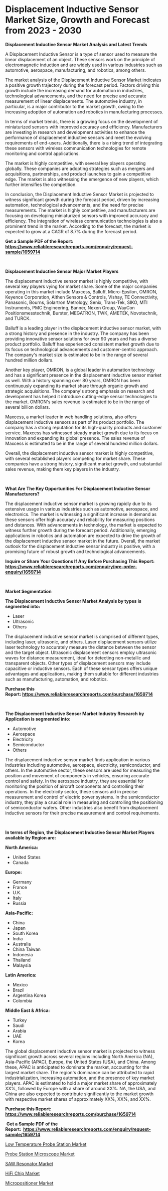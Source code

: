 <p><h1>Displacement Inductive Sensor Market Size, Growth and Forecast from 2023 - 2030</h1></p><p><strong>Displacement Inductive Sensor Market Analysis and Latest Trends</strong></p>
<p><p>A Displacement Inductive Sensor is a type of sensor used to measure the linear displacement of an object. These sensors work on the principle of electromagnetic induction and are widely used in various industries such as automotive, aerospace, manufacturing, and robotics, among others.</p><p>The market analysis of the Displacement Inductive Sensor Market indicates a positive growth trajectory during the forecast period. Factors driving this growth include the increasing demand for automation in industries, technological advancements, and the need for precise and accurate measurement of linear displacements. The automotive industry, in particular, is a major contributor to the market growth, owing to the increasing adoption of automation and robotics in manufacturing processes.</p><p>In terms of market trends, there is a growing focus on the development of miniaturized sensors with improved accuracy and efficiency. Manufacturers are investing in research and development activities to enhance the performance of displacement inductive sensors and meet the evolving requirements of end-users. Additionally, there is a rising trend of integrating these sensors with wireless communication technologies for remote monitoring and control applications.</p><p>The market is highly competitive, with several key players operating globally. These companies are adopting strategies such as mergers and acquisitions, partnerships, and product launches to gain a competitive edge. The market is also witnessing the emergence of new players, which further intensifies the competition.</p><p>In conclusion, the Displacement Inductive Sensor Market is projected to witness significant growth during the forecast period, driven by increasing automation, technological advancements, and the need for precise measurements. The market is highly competitive, and manufacturers are focusing on developing miniaturized sensors with improved accuracy and efficiency. The integration of wireless communication technologies is also a prominent trend in the market. According to the forecast, the market is expected to grow at a CAGR of 8.7% during the forecast period.</p></p>
<p><strong>Get a Sample PDF of the Report:&nbsp; <a href="https://www.reliableresearchreports.com/enquiry/request-sample/1659714">https://www.reliableresearchreports.com/enquiry/request-sample/1659714</a></strong></p>
<p>&nbsp;</p>
<p><strong>Displacement Inductive Sensor Major Market Players</strong></p>
<p><p>The displacement inductive sensor market is highly competitive, with several key players vying for market share. Some of the major companies operating in this market include Maxcess, Balluff, Micro-Epsilon, OMRON, Keyence Corporation, Althen Sensors & Controls, Vishay, TE Connectivity, Panasonic, Bourns, Solartron Metrology, Senix, Trans-Tek, SIKO, MTI Instruments, PMC Engineering, Banner, Nexen Group, WayCon Positionsmesstechnik, Burster, MEGATRON, TWK, AMETEK, Novotechnik, and TURCK.</p><p>Balluff is a leading player in the displacement inductive sensor market, with a strong history and presence in the industry. The company has been providing innovative sensor solutions for over 90 years and has a diverse product portfolio. Balluff has experienced consistent market growth due to its focus on technological advancements and customer-centric approach. The company's market size is estimated to be in the range of several hundred million dollars.</p><p>Another key player, OMRON, is a global leader in automation technology and has a significant presence in the displacement inductive sensor market as well. With a history spanning over 80 years, OMRON has been continuously expanding its market share through organic growth and strategic acquisitions. The company's strong emphasis on research and development has helped it introduce cutting-edge sensor technologies to the market. OMRON's sales revenue is estimated to be in the range of several billion dollars.</p><p>Maxcess, a market leader in web handling solutions, also offers displacement inductive sensors as part of its product portfolio. The company has a strong reputation for its high-quality products and customer service. Maxcess has witnessed steady market growth due to its focus on innovation and expanding its global presence. The sales revenue of Maxcess is estimated to be in the range of several hundred million dollars.</p><p>Overall, the displacement inductive sensor market is highly competitive, with several established players competing for market share. These companies have a strong history, significant market growth, and substantial sales revenue, making them key players in the industry.</p></p>
<p>&nbsp;</p>
<p><strong>What Are The Key Opportunities For Displacement Inductive Sensor Manufacturers?</strong></p>
<p><p>The displacement inductive sensor market is growing rapidly due to its extensive usage in various industries such as automotive, aerospace, and electronics. The market is witnessing a significant increase in demand as these sensors offer high accuracy and reliability for measuring positions and distances. With advancements in technology, the market is expected to witness further growth during the forecast period. Additionally, emerging applications in robotics and automation are expected to drive the growth of the displacement inductive sensor market in the future. Overall, the market outlook for the displacement inductive sensor industry is positive, with a promising future of robust growth and technological advancements.</p></p>
<p><strong>Inquire or Share Your Questions If Any Before Purchasing This Report: <a href="https://www.reliableresearchreports.com/enquiry/pre-order-enquiry/1659714">https://www.reliableresearchreports.com/enquiry/pre-order-enquiry/1659714</a></strong></p>
<p>&nbsp;</p>
<p><strong>Market Segmentation</strong></p>
<p><strong>The Displacement Inductive Sensor Market Analysis by types is segmented into:</strong></p>
<p><ul><li>Laser</li><li>Ultrasonic</li><li>Others</li></ul></p>
<p><p>The displacement inductive sensor market is comprised of different types, including laser, ultrasonic, and others. Laser displacement sensors utilize laser technology to accurately measure the distance between the sensor and the target object. Ultrasonic displacement sensors employ ultrasonic waves for distance measurement, ideal for detecting non-metallic and transparent objects. Other types of displacement sensors may include capacitive or inductive sensors. Each of these sensor types offers unique advantages and applications, making them suitable for different industries such as manufacturing, automation, and robotics.</p></p>
<p><strong>Purchase this Report:&nbsp;<a href="https://www.reliableresearchreports.com/purchase/1659714">https://www.reliableresearchreports.com/purchase/1659714</a></strong></p>
<p>&nbsp;</p>
<p><strong>The Displacement Inductive Sensor Market Industry Research by Application is segmented into:</strong></p>
<p><ul><li>Automotive</li><li>Aerospace</li><li>Electricity</li><li>Semiconductor</li><li>Others</li></ul></p>
<p><p>The displacement inductive sensor market finds application in various industries including automotive, aerospace, electricity, semiconductor, and others. In the automotive sector, these sensors are used for measuring the position and movement of components in vehicles, ensuring accurate control and safety. In the aerospace industry, they are essential for monitoring the position of aircraft components and controlling their operations. In the electricity sector, these sensors aid in precise measurement and control of electric power systems. In the semiconductor industry, they play a crucial role in measuring and controlling the positioning of semiconductor wafers. Other industries also benefit from displacement inductive sensors for their precise measurement and control requirements.</p></p>
<p>&nbsp;</p>
<p><strong>In terms of Region, the Displacement Inductive Sensor Market Players available by Region are:</strong></p>
<p>
    <p> <strong> North America: </strong>
        <ul>
            <li>United States</li>
            <li>Canada</li>
        </ul>
        </p> 
    <p> <strong> Europe: </strong>
        <ul>
            <li>Germany</li>
            <li>France</li>
            <li>U.K.</li>
            <li>Italy</li>
            <li>Russia</li>
        </ul>
        </p> 
    <p> <strong> Asia-Pacific: </strong>
        <ul>
            <li>China</li>
            <li>Japan</li>
            <li>South Korea</li>
            <li>India</li>
            <li>Australia</li>
            <li>China Taiwan</li>
            <li>Indonesia</li>
            <li>Thailand</li>
            <li>Malaysia</li>
        </ul>
        </p> 
    <p> <strong> Latin America: </strong>
        <ul>
            <li>Mexico</li>
            <li>Brazil</li>
            <li>Argentina Korea</li>
            <li>Colombia</li>
        </ul>
        </p> 
    <p> <strong> Middle East & Africa: </strong>
        <ul>
            <li>Turkey</li>
            <li>Saudi</li>
            <li>Arabia</li>
            <li>UAE</li>
            <li>Korea</li>
        </ul>
    </p>
    </p>
<p><p>The global displacement inductive sensor market is projected to witness significant growth across several regions including North America (NA), Asia-Pacific (APAC), Europe, the United States (USA), and China. Among these, APAC is anticipated to dominate the market, accounting for the largest market share. The region's dominance can be attributed to rapid industrialization, increasing automation, and the presence of key market players. APAC is estimated to hold a major market share of approximately XX%, followed by Europe with a share of around XX%. NA, the USA, and China are also expected to contribute significantly to the market growth with respective market shares of approximately XX%, XX%, and XX%.</p></p>
<p><strong>Purchase this Report: <a href="https://www.reliableresearchreports.com/purchase/1659714">https://www.reliableresearchreports.com/purchase/1659714</a></strong></p>
<p>&nbsp;<strong>Get a Sample PDF of the Report:&nbsp;&nbsp;<a href="https://www.reliableresearchreports.com/enquiry/request-sample/1659714">https://www.reliableresearchreports.com/enquiry/request-sample/1659714</a></strong></p>
<p><strong></strong></p>
<p><p><a href="https://www.linkedin.com/pulse/low-temperature-probe-station-market-size-growth-forecast/">Low Temperature Probe Station Market</a></p><p><a href="https://www.linkedin.com/pulse/probe-station-microscope-market-research-report-provides-thorough/">Probe Station Microscope Market</a></p><p><a href="https://medium.com/@akshatsharma12/saw-resonator-market-size-growth-forecast-2023-2030-7a7c17134d2f">SAW Resonator Market</a></p><p><a href="https://medium.com/@chiragreportprime1/hifi-chip-market-size-growth-forecast-2023-2030-0276c2ceeea3">HiFi Chip Market</a></p><p><a href="https://www.linkedin.com/pulse/micropositioner-market-challenges-opportunities-growth-drivers/">Micropositioner Market</a></p></p>